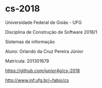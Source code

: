 # cs-2018
Universidade Federal de Goiás - UFG

Disciplina de Construção de Software 2018/1

Sistemas de informação

Aluno: Orlando da Cruz Pereira Júnior

Matricula: 201301679

https://github.com/junior4g/cs-2018

http://www.inf.ufg.br/~fabio/cs
